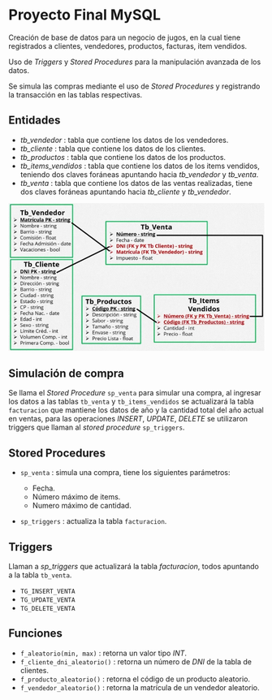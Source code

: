 # Proyecto Final MySQL

Creación de base de datos para un negocio de jugos, en la cual tiene registrados a clientes, vendedores, productos, facturas, item vendidos.

Uso de *Triggers* y *Stored Procedures* para la manipulación avanzada de los datos.

Se simula las compras mediante el uso de *Stored Procedures* y registrando la transacción en las tablas respectivas.

## Entidades

* *tb_vendedor*  :  tabla que contiene los datos de los vendedores.
* *tb_cliente*  :  tabla que contiene los datos de los clientes.
* *tb_productos*  : tabla que contiene los datos de los productos.
* *tb_items_vendidos*  :  tabla que contiene los datos de los items vendidos, teniendo dos claves foráneas apuntando hacia *tb_vendedor* y *tb_venta*.
* *tb_venta*  : tabla que contiene los datos de las ventas realizadas, tiene dos claves foráneas apuntando hacia *tb_cliente* y *tb_vendedor*.

![](Diagrama_proyecto_empresa.png)


## Simulación de compra

Se llama el *Stored Procedure* `sp_venta` para simular una compra, al ingresar los datos a las tablas `tb_venta` y `tb_items_vendidos` se actualizará la tabla `facturacion` que mantiene los datos de año y la cantidad total del año actual en ventas, para las operaciones *INSERT*, *UPDATE*, *DELETE* se utilizaron triggers que llaman al *stored procedure* `sp_triggers`.


## Stored Procedures

* `sp_venta`  :  simula una compra, tiene los siguientes parámetros:
    * Fecha.
    * Número máximo de items.
    * Numero máximo de cantidad.

* `sp_triggers`  :  actualiza la tabla `facturacion`.


## Triggers

Llaman a *sp_triggers* que actualizará la tabla *facturacion*, todos apuntando a la tabla `tb_venta`.

* `TG_INSERT_VENTA`
* `TG_UPDATE_VENTA`
* `TG_DELETE_VENTA`


## Funciones

* `f_aleatorio(min, max)`  : retorna un valor tipo *INT*.
* `f_cliente_dni_aleatorio()`  : retorna un número de *DNI* de la tabla de clientes.
* `f_producto_aleatorio()`  : retorna el código de un producto aleatorio.
* `f_vendedor_aleatorio()`  : retorna la matrícula de un vendedor aleatorio.





